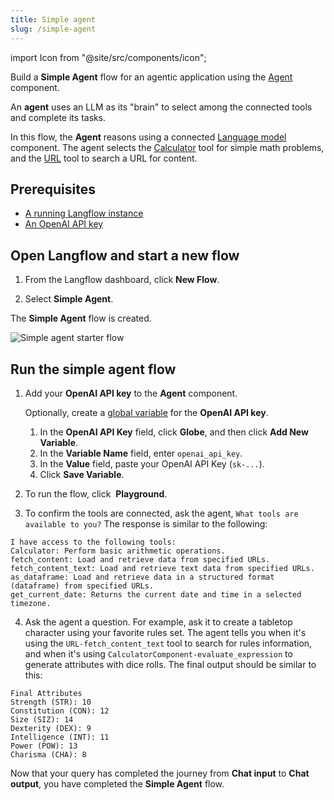```yaml
---
title: Simple agent
slug: /simple-agent
---
```


import Icon from "@site/src/components/icon";

Build a **Simple Agent** flow for an agentic application using the [Agent](/components-agents) component.

An **agent** uses an LLM as its "brain" to select among the connected tools and complete its tasks.

In this flow, the **Agent** reasons using a connected [Language model](/components-models) component.
The agent selects the [Calculator](/components-helpers#calculator) tool for simple math problems, and the [URL](/components-data#url) tool to search a URL for content.

## Prerequisites

- [A running Langflow instance](/get-started-installation)
- [An OpenAI API key](https://platform.openai.com/)

## Open Langflow and start a new flow

1. From the Langflow dashboard, click **New Flow**.

2. Select **Simple Agent**.

The **Simple Agent** flow is created.

![Simple agent starter flow](/img/starter-flow-simple-agent.png)

## Run the simple agent flow

1. Add your **OpenAI API key** to the **Agent** component.

	Optionally, create a [global variable](/configuration-global-variables) for the **OpenAI API key**.

	1. In the **OpenAI API Key** field, click <Icon name="Globe" aria-hidden="True" /> **Globe**, and then click **Add New Variable**.
	2. In the **Variable Name** field, enter `openai_api_key`.
	3. In the **Value** field, paste your OpenAI API Key (`sk-...`).
	4. Click **Save Variable**.

2. To run the flow, click <Icon name="Play" aria-hidden="true"/> **Playground**.
3. To confirm the tools are connected, ask the agent, `What tools are available to you?`
The response is similar to the following:
```text
I have access to the following tools:
Calculator: Perform basic arithmetic operations.
fetch_content: Load and retrieve data from specified URLs.
fetch_content_text: Load and retrieve text data from specified URLs.
as_dataframe: Load and retrieve data in a structured format (dataframe) from specified URLs.
get_current_date: Returns the current date and time in a selected timezone.
```
4. Ask the agent a question. For example, ask it to create a tabletop character using your favorite rules set.
The agent tells you when it's using the `URL-fetch_content_text` tool to search for rules information, and when it's using `CalculatorComponent-evaluate_expression` to generate attributes with dice rolls.
The final output should be similar to this:

```text
Final Attributes
Strength (STR): 10
Constitution (CON): 12
Size (SIZ): 14
Dexterity (DEX): 9
Intelligence (INT): 11
Power (POW): 13
Charisma (CHA): 8
```

Now that your query has completed the journey from **Chat input** to **Chat output**, you have completed the **Simple Agent** flow.
